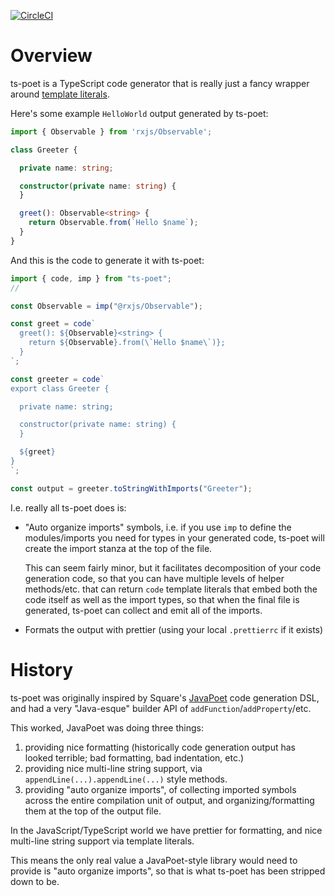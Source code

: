 
[![CircleCI](https://circleci.com/gh/stephenh/ts-poet.svg?style=svg)](https://circleci.com/gh/stephenh/ts-poet)

Overview
========

ts-poet is a TypeScript code generator that is really just a fancy wrapper around [template literals](https://developer.mozilla.org/en-US/docs/Web/JavaScript/Reference/Template_literals).

Here's some example `HelloWorld` output generated by ts-poet:

```typescript
import { Observable } from 'rxjs/Observable';

class Greeter {

  private name: string;

  constructor(private name: string) {
  }

  greet(): Observable<string> {
    return Observable.from(`Hello $name`);
  }
}
```

And this is the code to generate it with ts-poet:

```typescript
import { code, imp } from "ts-poet";
// 

const Observable = imp("@rxjs/Observable");

const greet = code`
  greet(): ${Observable}<string> {
    return ${Observable}.from(\`Hello $name\`)};
  }
`;

const greeter = code`
export class Greeter {

  private name: string;

  constructor(private name: string) {
  }

  ${greet}
}
`;

const output = greeter.toStringWithImports("Greeter");
```

I.e. really all ts-poet does is:

* "Auto organize imports" symbols, i.e. if you use `imp` to define the modules/imports you need for types in your generated code, ts-poet will create the import stanza at the top of the file.

  This can seem fairly minor, but it facilitates decomposition of your code generation code, so that you can have multiple levels of helper methods/etc. that can return `code` template literals that embed both the code itself as well as the import types, so that when the final file is generated, ts-poet can collect and emit all of the imports.

* Formats the output with prettier (using your local `.prettierrc` if it exists)

History
=======

ts-poet was originally inspired by Square's [JavaPoet](https://github.com/square/javapoet) code generation DSL, and had a very "Java-esque" builder API of `addFunction`/`addProperty`/etc.

This worked, JavaPoet was doing three things:
 
1. providing nice formatting (historically code generation output has looked terrible; bad formatting, bad indentation, etc.)
2. providing nice multi-line string support, via `appendLine(...).appendLine(...)` style methods.
3. providing "auto organize imports", of collecting imported symbols across the entire compilation unit of output, and organizing/formatting them at the top of the output file.

In the JavaScript/TypeScript world we have prettier for formatting, and nice multi-line string support via template literals.

This means the only real value a JavaPoet-style library would need to provide is "auto organize imports", so that is what ts-poet has been stripped down to be.

